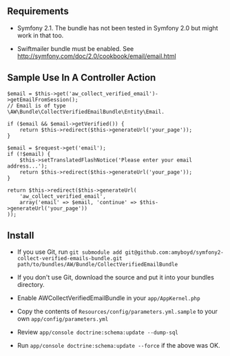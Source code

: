 ## Requirements ##

* Symfony 2.1. The bundle has not been tested in Symfony 2.0 but might work in that too.

* Swiftmailer bundle must be enabled. See http://symfony.com/doc/2.0/cookbook/email/email.html

## Sample Use In A Controller Action ##

    $email = $this->get('aw_collect_verified_email')->getEmailFromSession();
    // Email is of type \AW\Bundle\CollectVerifiedEmailBundle\Entity\Email.

    if ($email && $email->getVerified()) {
        return $this->redirect($this->generateUrl('your_page'));
    }

    $email = $request->get('email');
    if (!$email) {
        $this->setTranslatedFlashNotice('Please enter your email address...');
        return $this->redirect($this->generateUrl('your_page'));
    }

    return $this->redirect($this->generateUrl(
        'aw_collect_verified_email',
        array('email' => $email, 'continue' => $this->generateUrl('your_page'))
    ));

## Install ##

* If you use Git, run `git submodule add git@github.com:amyboyd/symfony2-collect-verified-emails-bundle.git path/to/bundles/AW/Bundle/CollectVerifiedEmailBundle`

* If you don't use Git, download the source and put it into your bundles
  directory.

* Enable AWCollectVerifiedEmailBundle in your `app/AppKernel.php`

* Copy the contents of `Resources/config/parameters.yml.sample` to your own `app/config/parameters.yml`

* Review `app/console doctrine:schema:update --dump-sql`

* Run `app/console doctrine:schema:update --force` if the above was OK.
